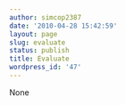 ```yaml
---
author: simcop2387
date: '2010-04-28 15:42:59'
layout: page
slug: evaluate
status: publish
title: Evaluate
wordpress_id: '47'
---
```


None


